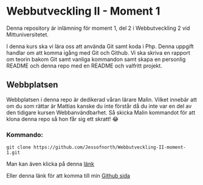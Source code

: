 # Webbutveckling II - Moment 1
Denna repository är inlämning för moment 1, del 2 i Webbutveckling 2 vid Mittuniversitetet. 

I denna kurs ska vi lära oss att använda Git samt koda i Php. Denna uppgift handlar om att komma igång med Git och Github. Vi ska skriva en rapport om teorin bakom Git samt vanliga kommandon samt skapa en personlig README och denna repo med en README och valfritt projekt. 

## Webbplatsen

Webbplatsen i denna repo är dedikerad våran lärare Malin. Vilket innebär att om du som rättar är Mattias kanske du inte förstår då du inte var en del av den tidigare kursen Webbanvändbarhet. 
Så skicka Malin kommandot för att klona denna repo så hon får sig ett skratt! :joy:

### Kommando:
```
git clone https://github.com/Jessofnorth/Webbutveckling-II-moment-1.git
```

Man kan även klicka på denna [länk](https://jessofnorth.github.io/Webbutveckling-II-moment-1/)

Eller denna länk för att komma till min [Github sida](https://github.com/Jessofnorth)